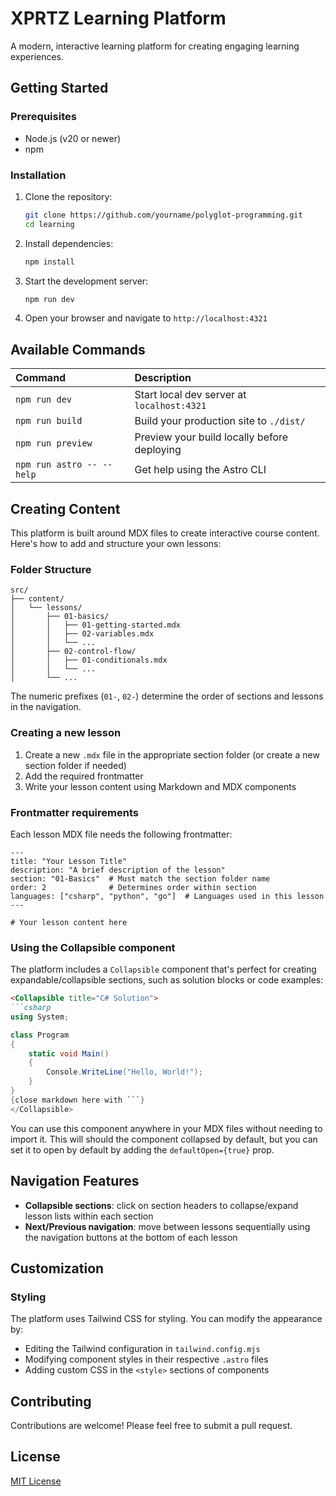 # XPRTZ Learning Platform

A modern, interactive learning platform for creating engaging learning experiences.

## Getting Started

### Prerequisites

- Node.js (v20 or newer)
- npm

### Installation

1. Clone the repository:
   ```bash
   git clone https://github.com/yourname/polyglot-programming.git
   cd learning
   ```

2. Install dependencies:
   ```bash
   npm install
   ```

3. Start the development server:
   ```bash
   npm run dev
   ```

4. Open your browser and navigate to `http://localhost:4321`

## Available Commands

| Command                   | Description                                      |
|:--------------------------|:-------------------------------------------------|
| `npm run dev`             | Start local dev server at `localhost:4321`       |
| `npm run build`           | Build your production site to `./dist/`          |
| `npm run preview`         | Preview your build locally before deploying      |
| `npm run astro -- --help` | Get help using the Astro CLI                     |

## Creating Content

This platform is built around MDX files to create interactive course content. Here's how to add and structure your own lessons:

### Folder Structure

```
src/
├── content/
│   └── lessons/
│       ├── 01-basics/
│       │   ├── 01-getting-started.mdx
│       │   ├── 02-variables.mdx
│       │   └── ...
│       ├── 02-control-flow/
│       │   ├── 01-conditionals.mdx
│       │   └── ...
│       └── ...
```

The numeric prefixes (`01-`, `02-`) determine the order of sections and lessons in the navigation.

### Creating a new lesson

1. Create a new `.mdx` file in the appropriate section folder (or create a new section folder if needed)
2. Add the required frontmatter
3. Write your lesson content using Markdown and MDX components

### Frontmatter requirements

Each lesson MDX file needs the following frontmatter:

```mdx
---
title: "Your Lesson Title"
description: "A brief description of the lesson"
section: "01-Basics"  # Must match the section folder name
order: 2              # Determines order within section
languages: ["csharp", "python", "go"]  # Languages used in this lesson
---

# Your lesson content here
```

### Using the Collapsible component

The platform includes a `Collapsible` component that's perfect for creating expandable/collapsible sections, such as solution blocks or code examples:

```markdown
<Collapsible title="C# Solution">
```csharp
using System;

class Program
{
    static void Main()
    {
        Console.WriteLine("Hello, World!");
    }
}
{close markdown here with ```}
</Collapsible>
```

You can use this component anywhere in your MDX files without needing to import it. This will should the component collapsed by default, but you can set it to open by default by adding the `defaultOpen={true}` prop.

## Navigation Features

- **Collapsible sections**: click on section headers to collapse/expand lesson lists within each section
- **Next/Previous navigation**: move between lessons sequentially using the navigation buttons at the bottom of each lesson

## Customization

### Styling

The platform uses Tailwind CSS for styling. You can modify the appearance by:

- Editing the Tailwind configuration in `tailwind.config.mjs`
- Modifying component styles in their respective `.astro` files
- Adding custom CSS in the `<style>` sections of components

## Contributing

Contributions are welcome! Please feel free to submit a pull request.

## License

[MIT License](LICENSE)
